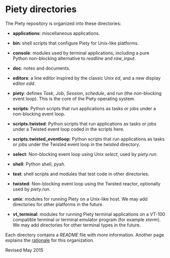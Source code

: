 
Piety directories
=================

The Piety repository is organized into these directories:

- **applications**: miscellaneous applications.

- **bin**: shell scripts that configure Piety for Unix-like platforms.

- **console**: modules used by terminal applications, including a pure
    Python non-blocking alternative to *readline* and *raw_input*.

- **doc**: notes and documents.

- **editors**: a line editor inspired by the classic Unix *ed*, and a
    new display editor *edd*.

- **piety**: defines *Task*, *Job*, *Session*, *schedule*, and *run*
    (the non-blocking event loop).  This is the core of the Piety
    operating system.

- **scripts**: Python scripts that run applications as tasks or jobs
    under a non-blocking event loop.

- **scripts.twisted**: Python scripts that run applications as tasks or jobs
    under a Twisted event loop coded in the scripts here.

- **scripts.twisted_eventloop**: Python scripts that run applications
    as tasks or jobs under the Twisted event loop in the *twisted* directory.

- **select**: Non-blocking event loop using Unix *select*, used by *piety.run*.

- **shell**: Python shell, *pysh*.

- **test**: shell scripts and modules that test code in other
     directories.

- **twisted**: Non-blocking event loop using the Twisted reactor, optionally 
     used by *piety.run*.

- **unix**: modules for running Piety on a Unix-like host.
     We may add directories for other platforms in the future.

- **vt_terminal**: modules for running Piety terminal applications on
    a VT-100 compatible terminal or terminal emulator program (for
    example *xterm*).  We may add directories for other terminal types in
    the future.

Each directory contains a *README* file with more information.
Another page explains the [rationale](doc/structure.md) for this organization.

Revised May 2015


